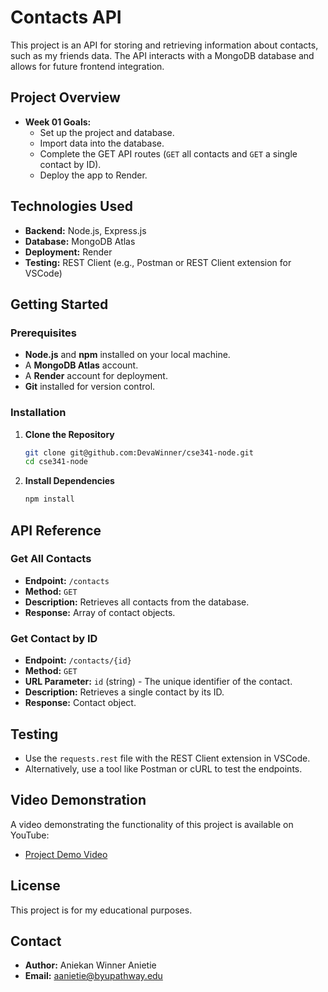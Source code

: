 # Contacts API

This project is an API for storing and retrieving information about contacts, such as my friends data. The API interacts with a MongoDB database and allows for future frontend integration.

## Project Overview

- **Week 01 Goals:**
  - Set up the project and database.
  - Import data into the database.
  - Complete the GET API routes (`GET` all contacts and `GET` a single contact by ID).
  - Deploy the app to Render.

## Technologies Used

- **Backend:** Node.js, Express.js
- **Database:** MongoDB Atlas
- **Deployment:** Render
- **Testing:** REST Client (e.g., Postman or REST Client extension for VSCode)

## Getting Started

### Prerequisites

- **Node.js** and **npm** installed on your local machine.
- A **MongoDB Atlas** account.
- A **Render** account for deployment.
- **Git** installed for version control.

### Installation

1. **Clone the Repository**

   ```bash
   git clone git@github.com:DevaWinner/cse341-node.git
   cd cse341-node
   ```

2. **Install Dependencies**

   ```bash
   npm install
   ```

## API Reference

### Get All Contacts

- **Endpoint:** `/contacts`
- **Method:** `GET`
- **Description:** Retrieves all contacts from the database.
- **Response:** Array of contact objects.

### Get Contact by ID

- **Endpoint:** `/contacts/{id}`
- **Method:** `GET`
- **URL Parameter:** `id` (string) - The unique identifier of the contact.
- **Description:** Retrieves a single contact by its ID.
- **Response:** Contact object.

## Testing

- Use the `requests.rest` file with the REST Client extension in VSCode.
- Alternatively, use a tool like Postman or cURL to test the endpoints.

## Video Demonstration

A video demonstrating the functionality of this project is available on YouTube:

- [Project Demo Video](https://www.youtube.com/your-video-link)

## License

This project is for my educational purposes.

## Contact

- **Author:** Aniekan Winner Anietie
- **Email:** aanietie@byupathway.edu
